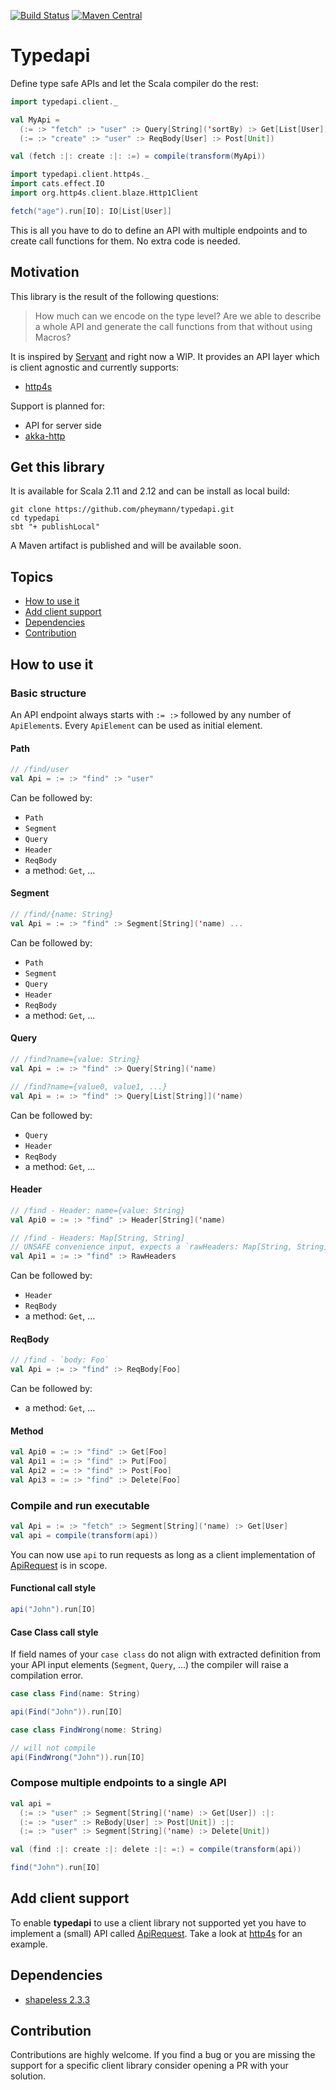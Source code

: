 
[![Build Status](https://travis-ci.org/pheymann/typedapi.svg?branch=master)](https://travis-ci.org/pheymann/typedapi)
[![Maven Central](https://maven-badges.herokuapp.com/maven-central/com.github.pheymann/typedapi_2.12/badge.svg)](https://maven-badges.herokuapp.com/maven-central/com.github.pheymann/typedapi_2.12)

# Typedapi
Define type safe APIs and let the Scala compiler do the rest:

```Scala
import typedapi.client._

val MyApi = 
  (:= :> "fetch" :> "user" :> Query[String]('sortBy) :> Get[List[User]]) :|:
  (:= :> "create" :> "user" :> ReqBody[User] :> Post[Unit])

val (fetch :|: create :|: :=) = compile(transform(MyApi))

import typedapi.client.http4s._
import cats.effect.IO
import org.http4s.client.blaze.Http1Client

fetch("age").run[IO]: IO[List[User]]
```

This is all you have to do to define an API with multiple endpoints and to create call functions for them. No extra code is needed.

## Motivation
This library is the result of the following questions:

> How much can we encode on the type level? Are we able to describe a whole API and generate the call functions from that without using Macros?

It is inspired by [Servant](https://github.com/haskell-servant/servant) and right now a WIP. It provides an API layer which is client agnostic and currently supports:

  - [http4s](https://github.com/http4s/http4s)

Support is planned for:
  - API for server side
  - [akka-http](https://github.com/akka/akka-http)

## Get this library
It is available for Scala 2.11 and 2.12 and can be install as local build:

```
git clone https://github.com/pheymann/typedapi.git
cd typedapi
sbt "+ publishLocal"
```

A Maven artifact is published and will be available soon.

## Topics
 - [How to use it](#how-to-use-it)
 - [Add client support](#add-client-support)
 - [Dependencies](#dependencies)
 - [Contribution](#contribution)

## How to use it
### Basic structure
An API endpoint always starts with `:= :>` followed by any number of `ApiElement`s. Every `ApiElement` can be used as initial element.

#### Path
```Scala
// /find/user
val Api = := :> "find" :> "user"
```

Can be followed by:
 - `Path`
 - `Segment`
 - `Query`
 - `Header`
 - `ReqBody`
 - a method: `Get`, ...

#### Segment
```Scala
// /find/{name: String}
val Api = := :> "find" :> Segment[String]('name) ...
```
 
Can be followed by:
 - `Path`
 - `Segment`
 - `Query`
 - `Header`
 - `ReqBody`
 - a method: `Get`, ...

#### Query
```Scala
// /find?name={value: String}
val Api = := :> "find" :> Query[String]('name)

// /find?name={value0, value1, ...}
val Api = := :> "find" :> Query[List[String]]('name)
```
Can be followed by:
 - `Query`
 - `Header`
 - `ReqBody`
 - a method: `Get`, ...

#### Header
```Scala
// /find - Header: name={value: String}
val Api0 = := :> "find" :> Header[String]('name)

// /find - Headers: Map[String, String]
// UNSAFE convenience input, expects a `rawHeaders: Map[String, String]`
val Api1 = := :> "find" :> RawHeaders
```
Can be followed by:
 - `Header`
 - `ReqBody`
 - a method: `Get`, ...

#### ReqBody
```Scala
// /find - `body: Foo`
val Api = := :> "find" :> ReqBody[Foo]
```
Can be followed by:
 - a method: `Get`, ...

#### Method
```Scala
val Api0 = := :> "find" :> Get[Foo]
val Api1 = := :> "find" :> Put[Foo]
val Api2 = := :> "find" :> Post[Foo]
val Api3 = := :> "find" :> Delete[Foo]
```

### Compile and run executable
```Scala
val Api = := :> "fetch" :> Segment[String]('name) :> Get[User]
val api = compile(transform(api))
```
You can now use `api` to run requests as long as a client implementation of [ApiRequest](https://github.com/pheymann/typedapi/client/src/main/scala/typedapi/client/ApiRequest.scala) is in scope.

#### Functional call style
```Scala
api("John").run[IO]
```

#### Case Class call style
If field names of your `case class` do not align with extracted definition from your API input elements (`Segment`, `Query`, ...) the compiler will raise a compilation error.

```Scala
case class Find(name: String)

api(Find("John")).run[IO]

case class FindWrong(nome: String)

// will not compile
api(FindWrong("John")).run[IO]
```

### Compose multiple endpoints to a single API
```Scala
val api = 
  (:= :> "user" :> Segment[String]('name) :> Get[User]) :|:
  (:= :> "user" :> ReBody[User] :> Post[Unit]) :|:
  (:= :> "user" :> Segment[String]('name) :> Delete[Unit])

val (find :|: create :|: delete :|: =:) = compile(transform(api))

find("John").run[IO]
```

## Add client support
To enable **typedapi** to use a client library not supported yet you have to implement a (small) API called [ApiRequest](https://github.com/pheymann/typedapi/blob/master/client/src/main/scala/typedapi/client/ApiRequest.scala). Take a look at [http4s](https://github.com/pheymann/typedapi/blob/master/http4s-client/src/main/scala/typedapi/client/http4s/package.scala) for an example.

## Dependencies
 - [shapeless 2.3.3](https://github.com/milessabin/shapeless/)

## Contribution
Contributions are highly welcome. If you find a bug or you are missing the support for a specific client library consider opening a PR with your solution.
